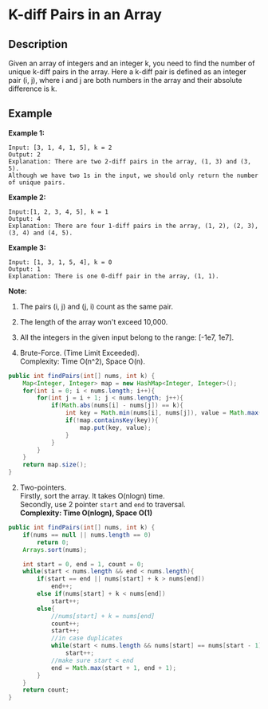 # K-diff Pairs in an Array
## Description
Given an array of integers and an integer k, you need to find the number of unique k-diff pairs in the array. Here a k-diff pair is defined as an integer pair (i, j), where i and j are both numbers in the array and their absolute difference is k.  
## Example
**Example 1:**  
```
Input: [3, 1, 4, 1, 5], k = 2  
Output: 2  
Explanation: There are two 2-diff pairs in the array, (1, 3) and (3, 5).  
Although we have two 1s in the input, we should only return the number of unique pairs.  
```
**Example 2:**  
```
Input:[1, 2, 3, 4, 5], k = 1  
Output: 4  
Explanation: There are four 1-diff pairs in the array, (1, 2), (2, 3), (3, 4) and (4, 5).  
```
**Example 3:**  
```
Input: [1, 3, 1, 5, 4], k = 0  
Output: 1  
Explanation: There is one 0-diff pair in the array, (1, 1).  
```
**Note:**  
1. The pairs (i, j) and (j, i) count as the same pair.  
2. The length of the array won't exceed 10,000.  
3. All the integers in the given input belong to the range: [-1e7, 1e7].  

1. Brute-Force. (Time Limit Exceeded).  
Complexity: Time O(n^2), Space O(n).  
```java
public int findPairs(int[] nums, int k) {
    Map<Integer, Integer> map = new HashMap<Integer, Integer>();
    for(int i = 0; i < nums.length; i++){
        for(int j = i + 1; j < nums.length; j++){
            if(Math.abs(nums[i] - nums[j]) == k){
                int key = Math.min(nums[i], nums[j]), value = Math.max(nums[i], nums[j]);
                if(!map.containsKey(key)){
                    map.put(key, value);
                }
            }
        }
    }
    return map.size();
}
```
2. Two-pointers.  
Firstly, sort the array. It takes O(nlogn) time.  
Secondly, use 2 pointer `start` and `end` to traversal.  
**Complexity: Time O(nlogn), Space O(1)**  
```java
public int findPairs(int[] nums, int k) {
    if(nums == null || nums.length == 0)
        return 0;
    Arrays.sort(nums);

    int start = 0, end = 1, count = 0;
    while(start < nums.length && end < nums.length){
        if(start == end || nums[start] + k > nums[end])
            end++;
        else if(nums[start] + k < nums[end])
            start++;
        else{
            //nums[start] + k = nums[end]
            count++;
            start++;
            //in case duplicates
            while(start < nums.length && nums[start] == nums[start - 1])
                start++;
            //make sure start < end
            end = Math.max(start + 1, end + 1);
        }
    }
    return count;
}
```
